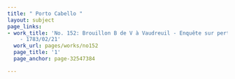 ```yaml
---
title: " Porto Cabello "
layout: subject
page_links:
- work_title: 'No. 152: Brouillon B de V à Vaudreuil - Enquête sur perte de la Bourgogne
    - 1783/02/21'
  work_url: pages/works/no152
  page_title: '1'
  page_anchor: page-32547384

---
```


